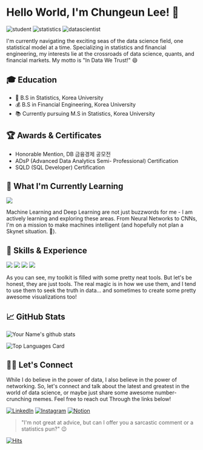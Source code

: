 # Hello World, I'm Chungeun Lee! 👋

![student](https://img.shields.io/badge/-Student-blue)
![statistics](https://img.shields.io/badge/-Statistics-red)
![datascientist](https://img.shields.io/badge/-Data%20Scientist-yellowgreen)

I'm currently navigating the exciting seas of the data science field, one statistical model at a time. Specializing in statistics and financial engineering, my interests lie at the crossroads of data science, quants, and financial markets. My motto is "In Data We Trust!" 😄

## 🎓 Education

- 📜 B.S in Statistics, Korea University
- 💰 B.S in Financial Engineering, Korea University
- 📚 Currently pursuing M.S in Statistics, Korea University

## 🏆 Awards & Certificates

- Honorable Mention, DB 금융경제 공모전
- ADsP (Advanced Data Analytics Semi- Professional) Certification
- SQLD (SQL Developer) Certification

## 🧠 What I'm Currently Learning

 <img src="https://img.shields.io/badge/Pytorch-EE4C2C?style=flat-square&logo=Pytorch&logoColor=white"/> 

Machine Learning and Deep Learning are not just buzzwords for me - I am actively learning and exploring these areas. From Neural Networks to CNNs, I'm on a mission to make machines intelligent (and hopefully not plan a Skynet situation. 🤞).

## 💼 Skills & Experience

<img src="https://img.shields.io/badge/R-276DC3?style=flat-square&logo=R&logoColor=white"/> <img src="https://img.shields.io/badge/Python-3766AB?style=flat-square&logo=Python&logoColor=white"/> <img src="https://img.shields.io/badge/Tidyverse-1A162D?style=flat-square&logo=Tidyverse&logoColor=white"/> <img src="https://img.shields.io/badge/mySQL-4479A1?style=flat-square&logo=mySQL&logoColor=white"/>

As you can see, my toolkit is filled with some pretty neat tools. But let's be honest, they are just tools. The real magic is in how we use them, and I tend to use them to seek the truth in data... and sometimes to create some pretty awesome visualizations too!

## 📈 GitHub Stats

![Your Name's github stats](https://github-readme-stats.vercel.app/api?username=lce99&show_icons=true&count_private=true)

![Top Languages Card](https://github-readme-stats.vercel.app/api/top-langs/?username=lce99&layout=compact)

## 🙋‍♂️ Let's Connect

While I do believe in the power of data, I also believe in the power of networking. So, let's connect and talk about the latest and greatest in the world of data science, or maybe just share some awesome number-crunching memes. Feel free to reach out Through the links below!


[![LinkedIn](https://img.shields.io/badge/-LinkedIn-blue?style=flat-square&logo=Linkedin&logoColor=white&link=https://www.linkedin.com/in/충은-이-654950200/)](https://www.linkedin.com/in/충은-이-654950200/)
[![Instagram](https://img.shields.io/badge/-Instagram-E4405F?style=flat-square&logo=Instagram&logoColor=white&link=https://www.instagram.com/2c_gra_ce)](https://www.instagram.com/2c_gra_ce)
[![Notion](https://img.shields.io/badge/-Notion-black?style=flat-square&logo=notion&logoColor=white&link=https://yournotionlink)](https://scalloped-authority-551.notion.site/2d743a6a59004fca8dd8ea2cef526e4f) 

> "I'm not great at advice, but can I offer you a sarcastic comment or a statistics pun?" 😉
> 
[![Hits](https://hits.seeyoufarm.com/api/count/incr/badge.svg?url=https%3A%2F%2Fgithub.com%2Flce99&count_bg=%2379C83D&title_bg=%23555555&icon=&icon_color=%23E7E7E7&title=hits&edge_flat=false)](https://hits.seeyoufarm.com)

